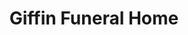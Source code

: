 ---
title: "Giffin Funeral Home"
url: /capon-bridge/giffin-funeral-home/
shop: funeral directors
---